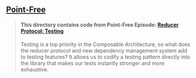 ## [Point-Free](https://www.pointfree.co)

> #### This directory contains code from Point-Free Episode: [Reducer Protocol: Testing](https://www.pointfree.co/episodes/ep207-reducer-protocol-testing)
>
> Testing is a top priority in the Composable Architecture, so what does the reducer protocol and new dependency management system add to testing features? It allows us to codify a testing pattern directly into the library that makes our tests instantly stronger and more exhaustive.

